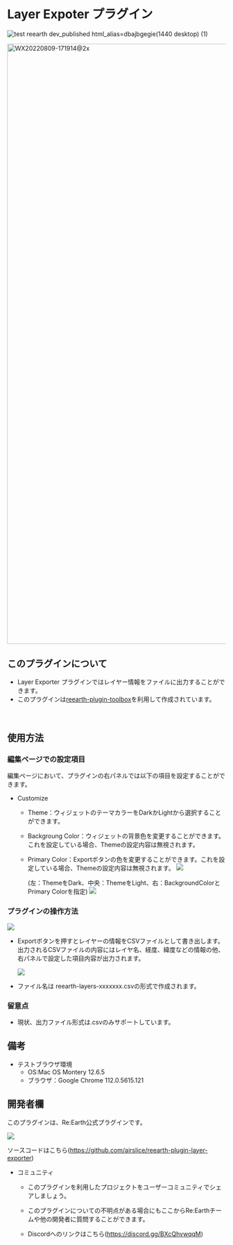 # Layer Expoter プラグイン

![test reearth dev_published html_alias=dbajbgegie(1440 desktop) (1)](https://user-images.githubusercontent.com/21994748/183613180-3a4050d5-9627-41b3-9368-cc72c6b98812.png)

<img width="1383" alt="WX20220809-171914@2x" src="https://user-images.githubusercontent.com/21994748/183613199-4bb42074-1fdd-43e5-b228-8130fbd496d5.png">

## このプラグインについて
- Layer Exporter プラグインではレイヤー情報をファイルに出力することができます。<br>
- このプラグインは[reearth-plugin-toolbox](https://github.com/airslice/reearth-plugin-toolbox)を利用して作成されています。

　
## 使用方法
### 編集ページでの設定項目
編集ページにおいて、プラグインの右パネルでは以下の項目を設定することができます。
- Customize
  - Theme：ウィジェットのテーマカラーをDarkかLightから選択することができます。
  - Backgroung Color：ウィジェットの背景色を変更することができます。これを設定している場合、Themeの設定内容は無視されます。
  - Primary Color：Exportボタンの色を変更することができます。これを設定している場合、Themeの設定内容は無視されます。
    ![](https://eukarya-inc.github.io/reearth-plugin-layer-exporter/src/img1.png)

    (左：ThemeをDark、中央：ThemeをLight、右：BackgroundColorとPrimary Colorを指定)
    ![](https://eukarya-inc.github.io/reearth-plugin-layer-exporter/src/img2.png)

### プラグインの操作方法
  ![](https://eukarya-inc.github.io/reearth-plugin-layer-exporter/src/img4.png)
- Exportボタンを押すとレイヤーの情報をCSVファイルとして書き出します。出力されるCSVファイルの内容にはレイヤ名、経度、緯度などの情報の他、右パネルで設定した項目内容が出力されます。
  
  ![](https://eukarya-inc.github.io/reearth-plugin-layer-exporter/src/img3.png)

- ファイル名は reearth-layers-xxxxxxx.csvの形式で作成されます。

### 留意点
- 現状、出力ファイル形式は.csvのみサポートしています。


## 備考
- テストブラウザ環境
  - OS:Mac OS Montery 12.6.5
  - ブラウザ：Google Chrome 112.0.5615.121

## 開発者欄

このプラグインは、Re:Earth公式プラグインです。

 ![](https://eukarya-inc.github.io/reearth-plugin-layer-exporter/src/logo-3.png)

ソースコードはこちら(https://github.com/airslice/reearth-plugin-layer-exporter)

- コミュニティ

  - このプラグインを利用したプロジェクトをユーザーコミュニティでシェアしましょう。

  - このプラグインについての不明点がある場合にもここからRe:Earthチームや他の開発者に質問することができます。

  - Discordへのリンクはこちら(https://discord.gg/BXcQhvwqqM)


